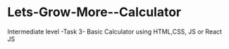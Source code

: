 # Lets-Grow-More--Calculator
Intermediate level -Task 3- Basic Calculator using HTML,CSS, JS or React JS  
